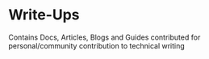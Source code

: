 # Write-Ups
Contains Docs, Articles, Blogs and Guides contributed for personal/community contribution to technical writing
